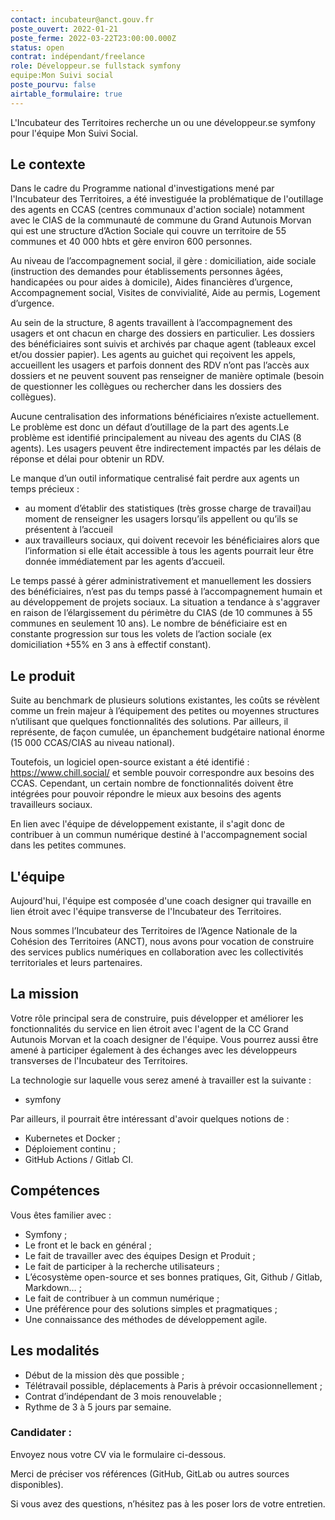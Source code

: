 ```yaml
---
contact: incubateur@anct.gouv.fr
poste_ouvert: 2022-01-21
poste_ferme: 2022-03-22T23:00:00.000Z
status: open
contrat: indépendant/freelance
role: Développeur.se fullstack symfony
equipe:Mon Suivi social
poste_pourvu: false
airtable_formulaire: true
---
```

L'Incubateur des Territoires recherche un ou une développeur.se symfony pour l'équipe Mon Suivi Social.

## Le contexte

Dans le cadre du Programme national d'investigations mené par l'Incubateur des Territoires, a été investiguée la problématique de l'outillage des agents en CCAS (centres communaux d'action sociale) notamment avec le CIAS de la communauté de commune du Grand Autunois Morvan qui est une structure d’Action Sociale qui couvre un territoire de 55 communes et 40 000 hbts et gère environ 600 personnes.

Au niveau de l’accompagnement social, il gère : domiciliation, aide sociale (instruction des demandes pour établissements personnes âgées, handicapées ou pour aides à domicile), Aides financières d’urgence, Accompagnement social, Visites de convivialité, Aide au permis, Logement d’urgence.

Au sein de la structure, 8 agents travaillent à l’accompagnement des usagers et ont chacun en charge des dossiers en particulier. Les dossiers des bénéficiaires sont suivis et archivés par chaque agent (tableaux excel et/ou dossier papier). Les agents au guichet qui reçoivent les appels, accueillent les usagers et parfois donnent des RDV n’ont pas l’accès aux dossiers et ne peuvent souvent pas renseigner de manière optimale (besoin de questionner les collègues ou rechercher dans les dossiers des collègues). 

Aucune centralisation des informations bénéficiaires n’existe actuellement. Le problème est donc un défaut d’outillage de la part des agents.Le problème est identifié principalement au niveau des agents du CIAS (8 agents). Les usagers peuvent être indirectement impactés par les délais de réponse et délai pour obtenir un RDV.

Le manque d’un outil informatique centralisé fait perdre aux agents un temps précieux : 

* au moment d’établir des statistiques (très grosse charge de travail)au moment de renseigner les usagers lorsqu’ils appellent ou qu’ils se présentent à l’accueil 
* aux travailleurs sociaux, qui doivent recevoir les bénéficiaires alors que l’information si elle était accessible à tous les agents pourrait leur être donnée immédiatement par les agents d’accueil.

Le temps passé à gérer administrativement et manuellement les dossiers des bénéficiaires, n’est pas du temps passé à l’accompagnement humain et au développement de projets sociaux. La situation a tendance à s'aggraver en raison de l’élargissement du périmètre du CIAS (de 10 communes à 55 communes en seulement 10 ans). Le nombre de bénéficiaire est en constante progression sur tous les volets de l’action sociale (ex domiciliation +55% en 3 ans à effectif constant).

## Le produit

Suite au benchmark de plusieurs solutions existantes, les coûts se révèlent comme un frein majeur à l’équipement des petites ou moyennes structures n’utilisant que quelques fonctionnalités des solutions. Par ailleurs, il représente, de façon cumulée, un épanchement budgétaire national énorme (15 000 CCAS/CIAS au niveau national).

Toutefois, un logiciel open-source existant a été identifié : https://www.chill.social/ et semble pouvoir correspondre aux besoins des CCAS. Cependant, un certain nombre de fonctionnalités doivent être intégrées pour pouvoir répondre le mieux aux besoins des agents travailleurs sociaux. 

En lien avec l'équipe de développement existante, il s'agit donc de contribuer à un commun numérique destiné à l'accompagnement social dans les petites communes.

## L'équipe
Aujourd'hui, l'équipe est composée d'une coach designer qui travaille en lien étroit avec l'équipe transverse de l'Incubateur des Territoires.

Nous sommes l’Incubateur des Territoires de l’Agence Nationale de la Cohésion des Territoires (ANCT), nous avons pour vocation de construire des services publics numériques en collaboration avec les collectivités territoriales et leurs partenaires.

## La mission

Votre rôle principal sera de construire, puis développer et améliorer les fonctionnalités du service en lien étroit avec l'agent de la CC Grand Autunois Morvan et la coach designer de l'équipe. Vous pourrez aussi être amené à participer également à des échanges avec les développeurs transverses de l'Incubateur des Territoires.

La technologie sur laquelle vous serez amené à travailler est la suivante :

* symfony

Par ailleurs, il pourrait être intéressant d'avoir quelques notions de :

* Kubernetes et Docker ;
* Déploiement continu ;
* GitHub Actions / Gitlab CI.

## Compétences

Vous êtes familier avec :

* Symfony ;
* Le front et le back en général ;
* Le fait de travailler avec des équipes Design et Produit ;
* Le fait de participer à la recherche utilisateurs ;
* L’écosystème open-source et ses bonnes pratiques, Git, Github / Gitlab, Markdown… ;
* Le fait de contribuer à un commun numérique ; 
* Une préférence pour des solutions simples et pragmatiques ;
* Une connaissance des méthodes de développement agile.

## Les modalités
* Début de la mission dès que possible ;
* Télétravail possible, déplacements à Paris à prévoir occasionnellement ;
* Contrat d’indépendant de 3 mois renouvelable ;
* Rythme de 3 à 5 jours par semaine.

### Candidater **:**

Envoyez nous votre CV via le formulaire ci-dessous. 

Merci de préciser vos références (GitHub, GitLab ou autres sources disponibles).

Si vous avez des questions, n’hésitez pas à les poser lors de votre entretien.

